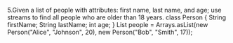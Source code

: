5.Given a list of people with attributes: first name, last name, and age; use streams to find all people who are older
than 18 years.
class Person {
String firstName;
String lastName;
int age;
}
List<Person> people = Arrays.asList(new Person("Alice", "Johnson", 20), new Person("Bob", "Smith", 17));
